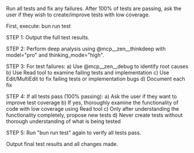 Run all tests and fix any failures. After 100% of tests are passing, ask the user if they wish to create/improve tests with low coverage.

First, execute: bun run test

STEP 1: Output the full test results.

STEP 2: Perform deep analysis using @mcp__zen__thinkdeep with model="pro" and thinking_mode="high".

STEP 3: For test failures:
a) Use @mcp__zen__debug to identify root causes
b) Use Read tool to examine failing tests and implementation
c) Use Edit/MultiEdit to fix failing tests or implementation bugs
d) Document each fix

STEP 4: If all tests pass (100% passing):
a) Ask the user if they want to improve test coverage
b) If yes, thoroughly examine the functionality of code with low coverage using Read tool
c) Only after understanding the functionality completely, propose new tests
d) Never create tests without thorough understanding of what is being tested

STEP 5: Run "bun run test" again to verify all tests pass.

Output final test results and all changes made.
